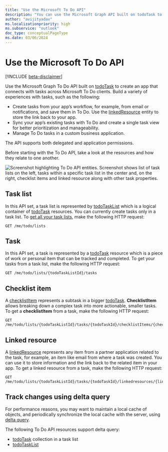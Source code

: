 ```yaml
---
title: "Use the Microsoft To Do API"
description: "You can use the Microsoft Graph API built on todoTask to create an app that connects with tasks in Microsoft To Do."
author: "avijityadav"
ms.localizationpriority: high
ms.subservice: "outlook"
doc_type: conceptualPageType
ms.date: 03/06/2024
---
```


# Use the Microsoft To Do API

[!INCLUDE [beta-disclaimer](../../includes/beta-disclaimer.md)]

Use the Microsoft Graph To Do API built on [todoTask](todotask.md) to create an app that connects with tasks across Microsoft To Do clients. Build a variety of experiences with tasks, such as the following:

* Create tasks from your app’s workflow, for example, from email or notifications, and save them in To Do. Use the [linkedResource](linkedresource.md) entity to store the link back to your app.
* Sync your app’s existing tasks with To Do and create a single task view for better prioritization and manageability.
* Manage To Do tasks in a custom business application.

The API supports both delegated and application permissions.

Before starting with the To Do API, take a look at the resources and how they relate to one another.

![Screenshot highlighting To Do API entities. Screenshot shows list of task lists on the left, tasks within a specific task list in the center and, on the right, checklist items and linked resource along with other task properties.](/graph/images/tasks-api-entities.png)

## Task list

In this API set, a task list is represented by [todoTaskList](./todotasklist.md) which is a logical container of [todoTask](./todotask.md) resources. You can currently create tasks only in a task list. To [get all your task lists](../api/todotasklist-get.md), make the following HTTP request:

```http
GET /me/todo/lists
```

## Task

In this API set, a task is represented by a [todoTask](./todotask.md) resource which is a piece of work or personal item that can be tracked and completed. To get your tasks from a task list, make the following HTTP request:
```http
GET /me/todo/lists/{todoTaskListId}/tasks
```

## Checklist item 

A [checklistItem](checklistitem.md) represents a subtask in a bigger [todoTask](./todotask.md). **ChecklistItem** allows breaking down a complex task into more actionable, smaller tasks. To get a **checklistItem** from a task, make the following HTTP request:
```http
GET /me/todo/lists/{todoTaskListId}/tasks/{todoTaskId}/checklistItems/{checklistItems}
```

## Linked resource

A [linkedResource](linkedresource.md) represents any item from a partner application related to the task, for example, an item like email from where a task was created. You can use it to store information and the link back to the related item in your app. To get a linked resource from a task, make the following HTTP request:
```http
GET /me/todo/lists/{todoTaskListId}/tasks/{todoTaskId}/linkedresources/{linkedResourceId}
```

## Track changes using delta query

For performance reasons, you may want to maintain a local cache of objects, and periodically synchronize the local cache with the server, using [delta query](/graph/delta-query-overview).

The following To Do API resources support delta query:
* [todoTask](./todotask.md) collection in a task list
* [todoTaskList](./todotasklist.md)

